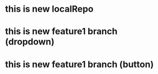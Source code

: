 # this is new localRepo
# this is new feature1 branch (dropdown)
# this is new feature1 branch (button)
